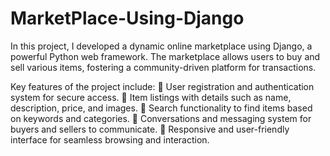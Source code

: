 # MarketPlace-Using-Django

In this project, I developed a dynamic online marketplace using Django, a powerful Python web framework. 
The marketplace allows users to buy and sell various items, fostering a community-driven platform for transactions.

Key features of the project include:
🔹 User registration and authentication system for secure access.
🔹 Item listings with details such as name, description, price, and images.
🔹 Search functionality to find items based on keywords and categories.
🔹 Conversations and messaging system for buyers and sellers to communicate.
🔹 Responsive and user-friendly interface for seamless browsing and interaction.
